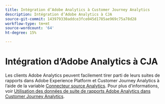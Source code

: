 ```yaml
---
title: Intégration d’Adobe Analytics à Customer Journey Analytics
description: Intégration d’Adobe Analytics à CJA
source-git-commit: 143979330addce3fce045d1785ae969c75a78d28
workflow-type: tm+mt
source-wordcount: '64'
ht-degree: 15%

---
```


# Intégration d’Adobe Analytics à CJA

Les clients Adobe Analytics peuvent facilement tirer parti de leurs suites de rapports dans Adobe Experience Platform et Customer Journey Analytics à l’aide de la variable [Connecteur source Analytics](https://experienceleague.adobe.com/docs/experience-platform/sources/connectors/adobe-applications/analytics.html?lang=fr). Pour plus d’informations, voir [Utilisation des données de suite de rapports Adobe Analytics dans Customer Journey Analytics](/help/getting-started/aa-vs-cja/aa-data-in-cja.md).